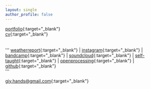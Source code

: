 ```yaml
---
layout: single
author_profile: false
---
```


[portfolio](https://drive.google.com/open?id=1Uc6Z9rBlfHAuxB_oziPcVrFIlbLbZTpHwG1ZUsFII0Y){:target="_blank"}   
[cv](https://drive.google.com/open?id=1KCO-WvrEvPSmPJIcfNuUF3WLoQCZIcHE_-ad1KQncoE){:target="_blank"}   
<br><br>
'''
[weatherreport](https://weatherrep0rt.github.io/){:target="_blank"} |
[instagram](https://www.instagram.com/giy.eyear/){:target="_blank"} |
[bandcamp](https://thisriver.bandcamp.com/){:target="_blank"} |
[soundcloud](https://soundcloud.com/thisriver){:target="_blank"} |
[self-taught](https://morfant.github.io/self-taught/){:target="_blank"} |
[openprocessing](https://www.openprocessing.org/user/139857/#sketches){:target="_blank"}  |
[github](https://github.com/morfant/){:target="_blank"}   
'''
   
   
[giy.hands@gmail.com](mailto:giy.hands@gmail.com){:target="_blank"}

  
  
